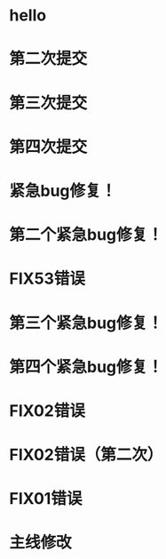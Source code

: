 # hello

# 第二次提交

# 第三次提交

# 第四次提交

# 紧急bug修复！

# 第二个紧急bug修复！

# FIX53错误

# 第三个紧急bug修复！

# 第四个紧急bug修复！

# FIX02错误

# FIX02错误（第二次）

# FIX01错误

# 主线修改